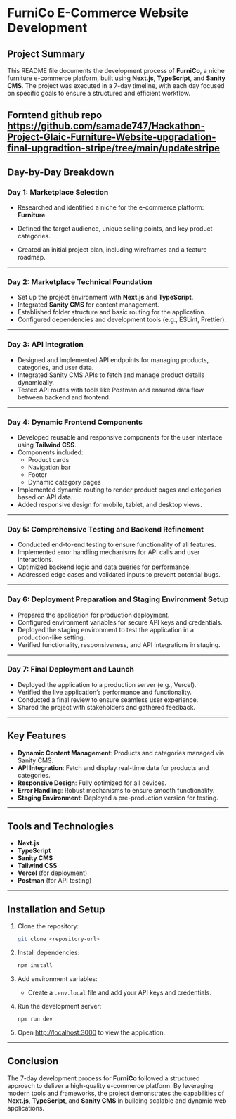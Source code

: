 # FurniCo E-Commerce Website Development

## Project Summary

This README file documents the development process of **FurniCo**, a niche furniture e-commerce platform, built using **Next.js**, **TypeScript**, and **Sanity CMS**. The project was executed in a 7-day timeline, with each day focused on specific goals to ensure a structured and efficient workflow.

Forntend github repo https://github.com/samade747/Hackathon-Project-GIaic-Furniture-Website-upgradation-final-upgradtion-stripe/tree/main/updatestripe
---

## Day-by-Day Breakdown

### **Day 1: Marketplace Selection**

- Researched and identified a niche for the e-commerce platform: **Furniture**.
  
- Defined the target audience, unique selling points, and key product categories.
- Created an initial project plan, including wireframes and a feature roadmap.

---

### **Day 2: Marketplace Technical Foundation**

- Set up the project environment with **Next.js** and **TypeScript**.
- Integrated **Sanity CMS** for content management.
- Established folder structure and basic routing for the application.
- Configured dependencies and development tools (e.g., ESLint, Prettier).

---

### **Day 3: API Integration**

- Designed and implemented API endpoints for managing products, categories, and user data.
- Integrated Sanity CMS APIs to fetch and manage product details dynamically.
- Tested API routes with tools like Postman and ensured data flow between backend and frontend.

---

### **Day 4: Dynamic Frontend Components**

- Developed reusable and responsive components for the user interface using **Tailwind CSS**.
- Components included:
  - Product cards
  - Navigation bar
  - Footer
  - Dynamic category pages
- Implemented dynamic routing to render product pages and categories based on API data.
- Added responsive design for mobile, tablet, and desktop views.

---

### **Day 5: Comprehensive Testing and Backend Refinement**

- Conducted end-to-end testing to ensure functionality of all features.
- Implemented error handling mechanisms for API calls and user interactions.
- Optimized backend logic and data queries for performance.
- Addressed edge cases and validated inputs to prevent potential bugs.

---

### **Day 6: Deployment Preparation and Staging Environment Setup**

- Prepared the application for production deployment.
- Configured environment variables for secure API keys and credentials.
- Deployed the staging environment to test the application in a production-like setting.
- Verified functionality, responsiveness, and API integrations in staging.

---

### **Day 7: Final Deployment and Launch**

- Deployed the application to a production server (e.g., Vercel).
- Verified the live application’s performance and functionality.
- Conducted a final review to ensure seamless user experience.
- Shared the project with stakeholders and gathered feedback.

---

## Key Features

- **Dynamic Content Management**: Products and categories managed via Sanity CMS.
- **API Integration**: Fetch and display real-time data for products and categories.
- **Responsive Design**: Fully optimized for all devices.
- **Error Handling**: Robust mechanisms to ensure smooth functionality.
- **Staging Environment**: Deployed a pre-production version for testing.

---

## Tools and Technologies

- **Next.js**
- **TypeScript**
- **Sanity CMS**
- **Tailwind CSS**
- **Vercel** (for deployment)
- **Postman** (for API testing)

---

## Installation and Setup

1. Clone the repository:

   ```bash
   git clone <repository-url>
   ```

2. Install dependencies:

   ```bash
   npm install
   ```

3. Add environment variables:
   - Create a `.env.local` file and add your API keys and credentials.

4. Run the development server:

   ```bash
   npm run dev
   ```

5. Open [http://localhost:3000](http://localhost:3000) to view the application.

---

## Conclusion

The 7-day development process for **FurniCo** followed a structured approach to deliver a high-quality e-commerce platform. By leveraging modern tools and frameworks, the project demonstrates the capabilities of **Next.js**, **TypeScript**, and **Sanity CMS** in building scalable and dynamic web applications.
